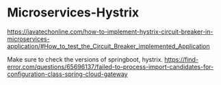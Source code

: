 # Microservices-Hystrix
https://javatechonline.com/how-to-implement-hystrix-circuit-breaker-in-microservices-application/#How_to_test_the_Circuit_Breaker_implemented_Application

Make sure to check the versions of springboot, hystrix.
https://find-error.com/questions/65696137/failed-to-process-import-candidates-for-configuration-class-spring-cloud-gateway
